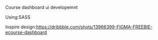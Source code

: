 Course dashboard ui developemnt

Using:SASS

Inspire design:https://dribbble.com/shots/13966399-FIGMA-FREEBIE-ecourse-dashboard
